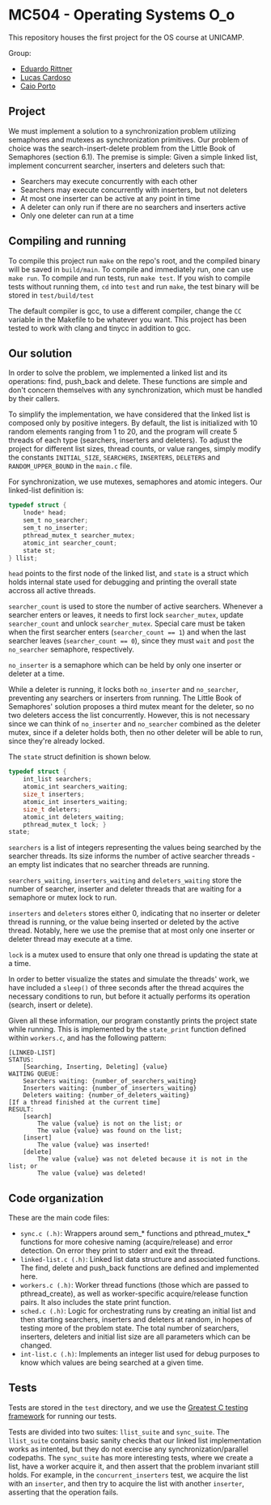 # MC504 - Operating Systems O_o

This repository houses the first project for the OS course at UNICAMP.

Group:

* [Eduardo Rittner](https://github.com/eduardorittner)
* [Lucas Cardoso](https://github.com/lcardosott)
* [Caio Porto](https://github.com/lcaioporto)

## Project

We must implement a solution to a synchronization problem utilizing semaphores
and mutexes as synchronization primitives. Our problem of choice was the
search-insert-delete problem from the Little Book of Semaphores (section 6.1).
The premise is simple: Given a simple linked list, implement concurrent
searcher, inserters and deleters such that:
* Searchers may execute concurrently with each other
* Searchers may execute concurrently with inserters, but not deleters
* At most one inserter can be active at any point in time
* A deleter can only run if there are no searchers and inserters active
* Only one deleter can run at a time

## Compiling and running

To compile this project run `make` on the repo's root, and the compiled binary
will be saved in `build/main`. To compile and immediately run, one can use
`make run`. To compile and run tests, run `make test`. If you wish to compile
tests without running them, `cd` into `test` and run `make`, the test binary
will be stored in `test/build/test`

The default compiler is gcc, to use a different compiler, change the `CC`
variable in the Makefile to be whatever you want. This project has been tested
to work with clang and tinycc in addition to gcc.

## Our solution

In order to solve the problem, we implemented a linked list and its operations:
find, push_back and delete. These functions are simple and don't concern
themselves with any synchronization, which must be handled by their callers.

To simplify the implementation, we have considered that the linked list is
composed only by positive integers. By default, the list is initialized with 10
random elements ranging from 1 to 20, and the program will create 5 threads of
each type (searchers, inserters and deleters). To adjust the project for
different list sizes, thread counts, or value ranges, simply modify the
constants `INITIAL_SIZE`, `SEARCHERS`, `INSERTERS`, `DELETERS` and
`RANDOM_UPPER_BOUND` in the `main.c` file.

For synchronization, we use mutexes, semaphores and atomic integers. Our
linked-list definition is:

```c
typedef struct {
    lnode* head;
    sem_t no_searcher;
    sem_t no_inserter;
    pthread_mutex_t searcher_mutex;
    atomic_int searcher_count;
    state st;
} llist;
```

`head` points to the first node of the linked list, and `state` is a struct
which holds internal state used for debugging and printing the overall state
accross all active threads.

`searcher_count` is used to store the number of active searchers. Whenever a
searcher enters or leaves, it needs to first lock `searcher_mutex`, update
`searcher_count` and unlock `searcher_mutex`. Special care must be taken when
the first searcher enters (`searcher_count == 1`) and when the last searcher
leaves (`searcher_count == 0`), since they must `wait` and `post` the
`no_searcher` semaphore, respectively.

`no_inserter` is a semaphore which can be held by only one inserter or deleter
at a time.

While a deleter is running, it locks both `no_inserter` and `no_searcher`,
preventing any searchers or inserters from running. The Little Book of
Semaphores' solution proposes a third mutex meant for the deleter, so no two
deleters access the list concurrently. However, this is not necessary since we
can think of `no_inserter` and `no_searcher` combined as the deleter mutex,
since if a deleter holds both, then no other deleter will be able to run, since
they're already locked.

The `state` struct definition is shown below.

```c
typedef struct {
    int_list searchers;
    atomic_int searchers_waiting;
    size_t inserters;
    atomic_int inserters_waiting;
    size_t deleters;
    atomic_int deleters_waiting;
    pthread_mutex_t lock; }
state;
```

`searchers` is a list of integers representing the values being searched by the
searcher threads. Its size informs the number of active searcher threads - an
empty list indicates that no searcher threads are running.

`searchers_waiting`, `inserters_waiting` and `deleters_waiting` store the
number of searcher, inserter and deleter threads that are waiting for a
semaphore or mutex lock to run.

`inserters` and `deleters` stores either 0, indicating that no inserter or
deleter thread is running, or the value being inserted or deleted by the active
thread. Notably, here we use the premise that at most only one inserter or
deleter thread may execute at a time.

`lock` is a mutex used to ensure that only one thread is updating the state at
a time.

In order to better visualize the states and simulate the threads' work, we have
included a `sleep()` of three seconds after the thread acquires the necessary
conditions to run, but before it actually performs its operation (search,
insert or delete).

Given all these information, our program constantly prints the project state
while running. This is implemented by the `state_print` function defined within
`workers.c`, and has the following pattern:

```
[LINKED-LIST]
STATUS:
    [Searching, Inserting, Deleting] {value}
WAITING QUEUE:
    Searchers waiting: {number_of_searchers_waiting}
    Inserters waiting: {number_of_inserters_waiting}
    Deleters waiting: {number_of_deleters_waiting}
[If a thread finished at the current time]
RESULT:
    [search]
        The value {value} is not on the list; or
        The value {value} was found on the list;
    [insert]
        The value {value} was inserted!
    [delete]
        The value {value} was not deleted because it is not in the list; or
        The value {value} was deleted!
```

## Code organization

These are the main code files:
* `sync.c (.h)`: Wrappers around sem_* functions and pthread_mutex_* functions
for more cohesive naming (acquire/release) and error detection. On error they
print to stderr and exit the thread.
* `linked-list.c (.h)`: Linked list data structure and associated functions.
The find, delete and push_back functions are defined and implemented here.
* `workers.c (.h)`: Worker thread functions (those which are passed to
pthread_create), as well as worker-specific acquire/release function pairs. It
also includes the state print function.
* `sched.c (.h)`: Logic for orchestrating runs by creating an initial list and
then starting searchers, inserters and deleters at random, in hopes of testing
more of the problem state. The total number of searchers, inserters, deleters
and initial list size are all parameters which can be changed.
* `int-list.c (.h)`: Implements an integer list used for debug purposes to know
which values are being searched at a given time.

## Tests

Tests are stored in the `test` directory, and we use the [Greatest C testing
framework](https://github.com/silentbicycle/greatest) for running our tests.

Tests are divided into two suites: `llist_suite` and `sync_suite`. The
`llist_suite` contains basic sanity checks that our linked list implementation
works as intented, but they do not exercise any synchronization/parallel codepaths.
The `sync_suite` has more interesting tests, where we create a list, have a
worker acquire it, and then assert that the problem invariant still holds. For example,
in the `concurrent_inserters` test, we acquire the list with an `inserter`, and then
try to acquire the list with another `inserter`, asserting that the operation fails.